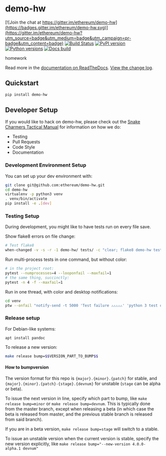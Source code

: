 # demo-hw

[![Join the chat at https://gitter.im/ethereum/demo-hw](https://badges.gitter.im/ethereum/demo-hw.svg)](https://gitter.im/ethereum/demo-hw?utm_source=badge&utm_medium=badge&utm_campaign=pr-badge&utm_content=badge)
[![Build Status](https://circleci.com/gh/ethereum/demo-hw.svg?style=shield)](https://circleci.com/gh/ethereum/demo-hw)
[![PyPI version](https://badge.fury.io/py/demo-hw.svg)](https://badge.fury.io/py/demo-hw)
[![Python versions](https://img.shields.io/pypi/pyversions/demo-hw.svg)](https://pypi.python.org/pypi/demo-hw)
[![Docs build](https://readthedocs.org/projects/demo-hw/badge/?version=latest)](http://demo-hw.readthedocs.io/en/latest/?badge=latest)
   

homework

Read more in the [documentation on ReadTheDocs](https://demo-hw.readthedocs.io/). [View the change log](https://demo-hw.readthedocs.io/en/latest/release_notes.html).

## Quickstart

```sh
pip install demo-hw
```

## Developer Setup

If you would like to hack on demo-hw, please check out the [Snake Charmers
Tactical Manual](https://github.com/ethereum/snake-charmers-tactical-manual)
for information on how we do:

- Testing
- Pull Requests
- Code Style
- Documentation

### Development Environment Setup

You can set up your dev environment with:

```sh
git clone git@github.com:ethereum/demo-hw.git
cd demo-hw
virtualenv -p python3 venv
. venv/bin/activate
pip install -e .[dev]
```

### Testing Setup

During development, you might like to have tests run on every file save.

Show flake8 errors on file change:

```sh
# Test flake8
when-changed -v -s -r -1 demo-hw/ tests/ -c "clear; flake8 demo-hw tests && echo 'flake8 success' || echo 'error'"
```

Run multi-process tests in one command, but without color:

```sh
# in the project root:
pytest --numprocesses=4 --looponfail --maxfail=1
# the same thing, succinctly:
pytest -n 4 -f --maxfail=1
```

Run in one thread, with color and desktop notifications:

```sh
cd venv
ptw --onfail "notify-send -t 5000 'Test failure ⚠⚠⚠⚠⚠' 'python 3 test on demo-hw failed'" ../tests ../demo-hw
```

### Release setup

For Debian-like systems:
```
apt install pandoc
```

To release a new version:

```sh
make release bump=$$VERSION_PART_TO_BUMP$$
```

#### How to bumpversion

The version format for this repo is `{major}.{minor}.{patch}` for stable, and
`{major}.{minor}.{patch}-{stage}.{devnum}` for unstable (`stage` can be alpha or beta).

To issue the next version in line, specify which part to bump,
like `make release bump=minor` or `make release bump=devnum`. This is typically done from the
master branch, except when releasing a beta (in which case the beta is released from master,
and the previous stable branch is released from said branch).

If you are in a beta version, `make release bump=stage` will switch to a stable.

To issue an unstable version when the current version is stable, specify the
new version explicitly, like `make release bump="--new-version 4.0.0-alpha.1 devnum"`
